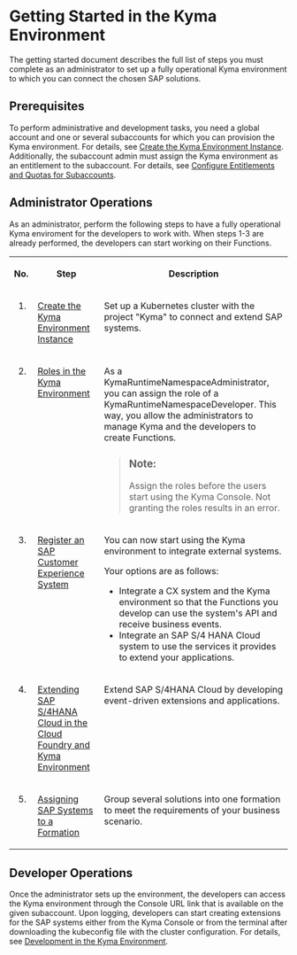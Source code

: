 <!-- loiod1abd18556f24fb091d081b2e3454b8b -->

# Getting Started in the Kyma Environment

The getting started document describes the full list of steps you must complete as an administrator to set up a fully operational Kyma environment to which you can connect the chosen SAP solutions.



<a name="loiod1abd18556f24fb091d081b2e3454b8b__section_bqz_51l_klb"/>

## Prerequisites

To perform administrative and development tasks, you need a global account and one or several subaccounts for which you can provision the Kyma environment. For details, see [Create the Kyma Environment Instance](../50-administration-and-ops/Create_the_Kyma_Environment_Instance_09dd313.md). Additionally, the subaccount admin must assign the Kyma environment as an entitlement to the subaccount. For details, see [Configure Entitlements and Quotas for Subaccounts](../50-administration-and-ops/Configure_Entitlements_and_Quotas_for_Subaccounts_5ba357b.md).



## Administrator Operations

As an administrator, perform the following steps to have a fully operational Kyma enviroment for the developers to work with. When steps 1-3 are already performed, the developers can start working on their Functions.


<table>
<tr>
<th valign="top">

No.



</th>
<th valign="top">

Step



</th>
<th valign="top">

Description



</th>
</tr>
<tr>
<td valign="top">

1.



</td>
<td valign="top">

[Create the Kyma Environment Instance](../50-administration-and-ops/Create_the_Kyma_Environment_Instance_09dd313.md)



</td>
<td valign="top">

Set up a Kubernetes cluster with the project "Kyma" to connect and extend SAP systems.



</td>
</tr>
<tr>
<td valign="top">

2.



</td>
<td valign="top">

[Roles in the Kyma Environment](../50-administration-and-ops/Roles_in_the_Kyma_Environment_148ae38.md)



</td>
<td valign="top">

As a KymaRuntimeNamespaceAdministrator, you can assign the role of a KymaRuntimeNamespaceDeveloper. This way, you allow the administrators to manage Kyma and the developers to create Functions.

> ### Note:  
> Assign the roles before the users start using the Kyma Console. Not granting the roles results in an error.



</td>
</tr>
<tr>
<td valign="top">

3.



</td>
<td valign="top">

[Register an SAP Customer Experience System](../40-extensions/Register_an_SAP_Customer_Experience_System_1582d72.md)



</td>
<td valign="top">

You can now start using the Kyma environment to integrate external systems.

Your options are as follows:

-   Integrate a CX system and the Kyma environment so that the Functions you develop can use the system's API and receive business events.
-   Integrate an SAP S/4 HANA Cloud system to use the services it provides to extend your applications.



</td>
</tr>
<tr>
<td valign="top">

4.



</td>
<td valign="top">

[Extending SAP S/4HANA Cloud in the Cloud Foundry and Kyma Environment](../40-extensions/Extending_SAP_S4HANA_Cloud_in_the_Cloud_Foundry_and_Kyma_Environment_40b9e6c.md)



</td>
<td valign="top">

Extend SAP S/4HANA Cloud by developing event-driven extensions and applications.



</td>
</tr>
<tr>
<td valign="top">

5.



</td>
<td valign="top">

[Assigning SAP Systems to a Formation](../40-extensions/Assigning_SAP_Systems_to_a_Formation_68b04fa.md)



</td>
<td valign="top">

Group several solutions into one formation to meet the requirements of your business scenario.



</td>
</tr>
</table>



<a name="loiod1abd18556f24fb091d081b2e3454b8b__section_hqn_s2l_klb"/>

## Developer Operations

Once the administrator sets up the environment, the developers can access the Kyma environment through the Console URL link that is available on the given subaccount. Upon logging, developers can start creating extensions for the SAP systems either from the Kyma Console or from the terminal after downloading the kubeconfig file with the cluster configuration. For details, see [Development in the Kyma Environment](../30-development/Development_in_the_Kyma_Environment_606ec61.md).

